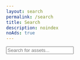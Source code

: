 ```yaml
---
layout: search
permalink: /search
title: Search
description: noindex
noAds: true
---
```


<!-- Html Elements for Search -->
<input type="text" id="search-input" placeholder="Search for assets...">
<ul id="results-container"></ul>

<script src="/assets/js/jekyll-search.js"></script>

<!-- Configuration -->
<script>
var sjs = SimpleJekyllSearch({
  searchInput: document.getElementById('search-input'),
  resultsContainer: document.getElementById('results-container'),
  json: '/assets/article-data.json'
})
</script>